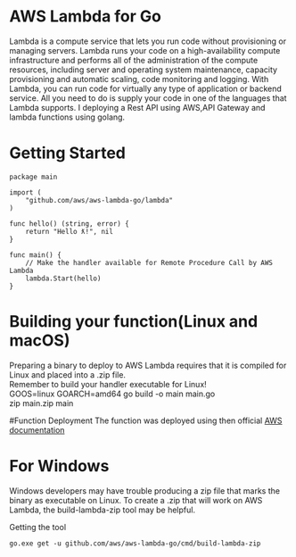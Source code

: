 # AWS Lambda for Go

Lambda is a compute service that lets you run code without provisioning or managing servers. Lambda runs your code on a high-availability compute infrastructure and performs all of the administration of the compute resources, including server and operating system maintenance, capacity provisioning and automatic scaling, code monitoring and logging. With Lambda, you can run code for virtually any type of application or backend service. All you need to do is supply your code in one of the languages that Lambda supports.
I deploying a Rest API using AWS,API Gateway and lambda functions using golang.

# Getting Started
```// main.go
package main

import (
	"github.com/aws/aws-lambda-go/lambda" 
)

func hello() (string, error) {
	return "Hello ƛ!", nil
}

func main() {
	// Make the handler available for Remote Procedure Call by AWS Lambda
	lambda.Start(hello)
}
```

# Building your function(Linux and macOS)
Preparing a binary to deploy to AWS Lambda requires that it is compiled for Linux and placed into a .zip file.<br>
Remember to build your handler executable for Linux!<br>
GOOS=linux GOARCH=amd64 go build -o main main.go<br>
zip main.zip main<br>

#Function Deployment
The function was deployed using then official [AWS documentation](https://docs.aws.amazon.com/lambda/latest/dg/deploying-lambda-apps.html)

# For Windows
Windows developers may have trouble producing a zip file that marks the binary as executable on Linux. To create a .zip that will work on AWS Lambda, the build-lambda-zip tool may be helpful.

Getting the tool

```set GO111MODULE=on
go.exe get -u github.com/aws/aws-lambda-go/cmd/build-lambda-zip




